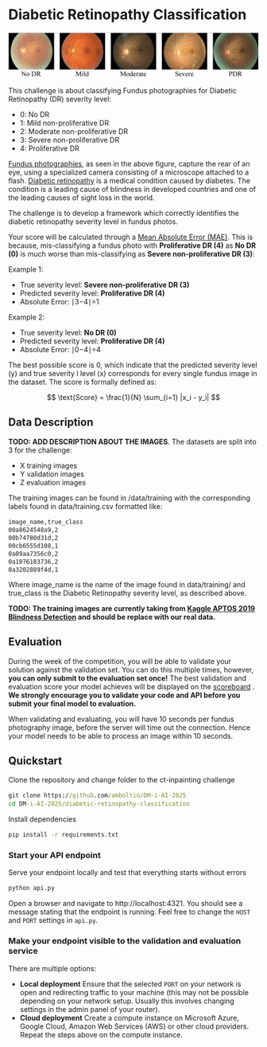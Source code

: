 # Diabetic Retinopathy Classification

![diabetic retinopathy classification example](../images/diabetic-retinopathy-classification.png)

This challenge is about classifying Fundus photographies for Diabetic Retinopathy (DR) severity level:
- 0: No DR
- 1: Mild non-proliferative DR
- 2: Moderate non-proliferative DR
- 3: Severe non-proliferative DR
- 4: Proliferative DR


[Fundus photographies](https://en.wikipedia.org/wiki/Fundus_photography), as seen in the above figure, capture the rear of an eye, using a specialized camera consisting of a microscope attached to a flash.
[Diabetic retinopathy](https://en.wikipedia.org/wiki/Diabetic_retinopathy) is a medical condition caused by diabetes. The condition is a leading cause of blindness in developed countries and one of the leading causes of sight loss in the world.

The challenge is to develop a framework which correctly identifies the diabetic retinopathy severity level in fundus photos.

Your score will be calculated through a [Mean Absolute Error (MAE)](https://en.wikipedia.org/wiki/Mean_absolute_error). This is because, mis-classifying a fundus photo with **Proliferative DR (4)** as **No DR (0)** is much worse than mis-classifying as **Severe non-proliferative DR (3)**:

Example 1:
- True severity level: **Severe non-proliferative DR (3)**
- Predicted severity level: **Proliferative DR (4)**
- Absolute Error: ∣3−4∣=1

Example 2:
- True severity level: **No DR (0)**
- Predicted severity level: **Proliferative DR (4)**
- Absolute Error: ∣0−4∣=4

The best possible score is 0, which indicate that the predicted severity level (y) and true severity l level (x) corresponds for every single fundus image in the dataset. The score is formally defined as:

$$
\text{Score} = \frac{1}{N} \sum_{i=1} |x_i - y_i|
 $$

## Data Description

**TODO: ADD DESCRIPTION ABOUT THE IMAGES**. The datasets are split into 3 for the challenge:

* X training images
* Y validation images
* Z evaluation images

The training images can be found in /data/training with the corresponding labels found in data/training.csv formatted like:

```
image_name,true_class
00a8624548a9,2
00b74780d31d,2
00cb6555d108,1
0a09aa7356c0,2
0a1076183736,2
0a3202889f4d,1
```
Where image_name is the name of the image found in data/training/ and true_class is the Diabetic Retinopathy severity level, as described above. 

**TODO: The training images are currently taking from [Kaggle APTOS 2019 Blindness Detection](https://www.kaggle.com/datasets/sovitrath/diabetic-retinopathy-224x224-2019-data?resource=download&select=train.csv) and should be replace with our real data.**


## Evaluation
During the week of the competition, you will be able to validate your solution against the validation set. You can do this multiple times, however, **you can only submit to the evaluation set once!** The best validation and evaluation score your model achieves will be displayed on the <a href="https://cases.dmiai.dk"> scoreboard</a> . 
**We strongly encourage you to validate your code and API before you submit your final model to evaluation.**

When validating and evaluating, you will have 10 seconds per fundus photography image, before the server will time out the connection. Hence your model needs to be able to process an image within 10 seconds. 

## Quickstart
Clone the repository and change folder to the ct-inpainting challenge

```cmd
git clone https://github.com/amboltio/DM-i-AI-2025
cd DM-i-AI-2025/diabetic-retinopathy-classification
```
Install dependencies
```cmd
pip install -r requirements.txt
```

### Start your API endpoint
Serve your endpoint locally and test that everything starts without errors

```cmd
python api.py
```
Open a browser and navigate to http://localhost:4321. You should see a message stating that the endpoint is running. 
Feel free to change the `HOST` and `PORT` settings in `api.py`. 

### Make your endpoint visible to the validation and evaluation service
There are multiple options:
- **Local deployment** Ensure that the selected `PORT` on your network is open and redirecting traffic to your machine (this may not be possible depending on your network setup. Usually this involves changing settings in the admin panel of your router). 
- **Cloud deployment** Create a compute instance on Microsoft Azure, Google Cloud, Amazon Web Services (AWS) or other cloud providers. Repeat the steps above on the compute instance. 